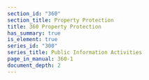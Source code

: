 ```yaml
---
section_id: "360"
section_title: Property Protection
title: 360 Property Protection
has_summary: true
is_element: true
series_id: "300"
series_title: Public Information Activities
page_in_manual: 360-1
document_depth: 2
---
```


